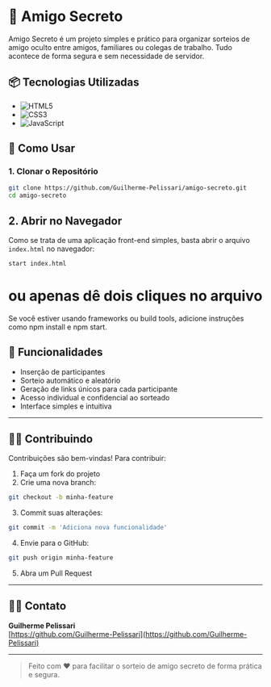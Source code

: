 # 🎅 Amigo Secreto

Amigo Secreto é um projeto simples e prático para organizar sorteios de amigo oculto entre amigos, familiares ou colegas de trabalho. Tudo acontece de forma segura e sem necessidade de servidor.

## 📦 Tecnologias Utilizadas

- ![HTML5](https://img.shields.io/badge/HTML5-E34F26?style=for-the-badge&logo=html5&logoColor=white) 
- ![CSS3](https://img.shields.io/badge/CSS3-1572B6?style=for-the-badge&logo=css3&logoColor=white)
- ![JavaScript](https://img.shields.io/badge/JavaScript-F7DF1E?style=for-the-badge&logo=javascript&logoColor=black)

## 🚀 Como Usar

### 1. Clonar o Repositório

```bash
git clone https://github.com/Guilherme-Pelissari/amigo-secreto.git
cd amigo-secreto
```
## 2. Abrir no Navegador

Como se trata de uma aplicação front-end simples, basta abrir o arquivo `index.html` no navegador:

```bash
start index.html
```
# ou apenas dê dois cliques no arquivo
Se você estiver usando frameworks ou build tools, adicione instruções como npm install e npm start.

## 🧩 Funcionalidades

- Inserção de participantes  
- Sorteio automático e aleatório  
- Geração de links únicos para cada participante  
- Acesso individual e confidencial ao sorteado  
- Interface simples e intuitiva  

---


## 👨‍💻 Contribuindo

Contribuições são bem-vindas! Para contribuir:

1. Faça um fork do projeto  
2. Crie uma nova branch:

```bash
git checkout -b minha-feature
```
3. Commit suas alterações:

```bash
git commit -m 'Adiciona nova funcionalidade'
```
4. Envie para o GitHub:

```bash
git push origin minha-feature
```
5. Abra um Pull Request

---


## 🙋‍♂️ Contato

**Guilherme Pelissari**  
[https://github.com/Guilherme-Pelissari](https://github.com/Guilherme-Pelissari)

---

> Feito com ❤️ para facilitar o sorteio de amigo secreto de forma prática e segura.

